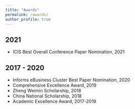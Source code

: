 ```yaml
---
title: "Awards"
permalink: /awards/
author_profile: true
---
```


## 2021
- ICIS Best Overall Conference Paper Nomination, 2021

## 2017 - 2020
- Informs eBusiness Cluster Best Paper Nomination, 2020
- Comprehensive Excellence Award, 2019
- Zheng Weimin Scholarship, 2018
- China National Scholarship, 2018
- Academic Excellence Award, 2017-2019

<!-- {{ post.date | date: '%m %d, %Y' }} -->
